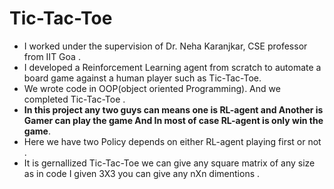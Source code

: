 # Tic-Tac-Toe
- I worked under the supervision of Dr. Neha Karanjkar, CSE professor from IIT Goa .
- I developed a Reinforcement Learning agent from scratch to automate a board game against a human player such as Tic-Tac-Toe. 
- We wrote code in OOP(object oriented  Programming). And we completed  Tic-Tac-Toe . 
- **In this project any two guys can means one is RL-agent and Another is Gamer can play the game And In most of case RL-agent is only win the game**.
- Here we have two Policy depends on either RL-agent playing first or not .
- It is gernallized Tic-Tac-Toe we can give any square matrix of any size as in code I given 3X3 you can give any nXn dimentions .


